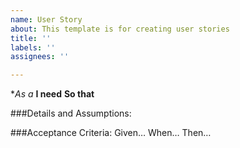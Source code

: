 ```yaml
---
name: User Story
about: This template is for creating user stories
title: ''
labels: ''
assignees: ''

---
```


**As a*
**I need**
**So that**

###Details and Assumptions:

###Acceptance Criteria:
Given… When… Then…
